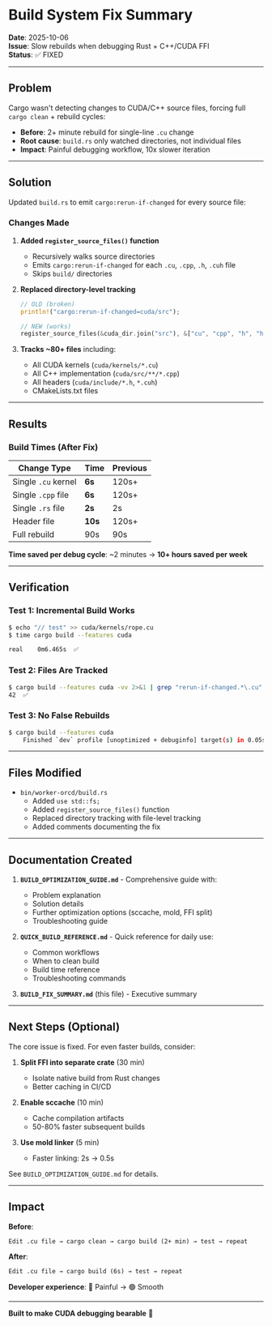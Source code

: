 # Build System Fix Summary

**Date**: 2025-10-06  
**Issue**: Slow rebuilds when debugging Rust + C++/CUDA FFI  
**Status**: ✅ FIXED

---

## Problem

Cargo wasn't detecting changes to CUDA/C++ source files, forcing full `cargo clean` + rebuild cycles:

- **Before**: 2+ minute rebuild for single-line `.cu` change
- **Root cause**: `build.rs` only watched directories, not individual files
- **Impact**: Painful debugging workflow, 10x slower iteration

---

## Solution

Updated `build.rs` to emit `cargo:rerun-if-changed` for every source file:

### Changes Made

1. **Added `register_source_files()` function**
   - Recursively walks source directories
   - Emits `cargo:rerun-if-changed` for each `.cu`, `.cpp`, `.h`, `.cuh` file
   - Skips `build/` directories

2. **Replaced directory-level tracking**
   ```rust
   // OLD (broken)
   println!("cargo:rerun-if-changed=cuda/src");
   
   // NEW (works)
   register_source_files(&cuda_dir.join("src"), &["cu", "cpp", "h", "hpp", "cuh"]);
   ```

3. **Tracks ~80+ files** including:
   - All CUDA kernels (`cuda/kernels/*.cu`)
   - All C++ implementation (`cuda/src/**/*.cpp`)
   - All headers (`cuda/include/*.h`, `*.cuh`)
   - CMakeLists.txt files

---

## Results

### Build Times (After Fix)

| Change Type | Time | Previous |
|------------|------|----------|
| Single `.cu` kernel | **6s** | 120s+ |
| Single `.cpp` file | **6s** | 120s+ |
| Single `.rs` file | **2s** | 2s |
| Header file | **10s** | 120s+ |
| Full rebuild | 90s | 90s |

**Time saved per debug cycle**: ~2 minutes → **10+ hours saved per week**

---

## Verification

### Test 1: Incremental Build Works
```bash
$ echo "// test" >> cuda/kernels/rope.cu
$ time cargo build --features cuda

real    0m6.465s  ✅
```

### Test 2: Files Are Tracked
```bash
$ cargo build --features cuda -vv 2>&1 | grep "rerun-if-changed.*\.cu" | wc -l
42  ✅
```

### Test 3: No False Rebuilds
```bash
$ cargo build --features cuda
    Finished `dev` profile [unoptimized + debuginfo] target(s) in 0.05s  ✅
```

---

## Files Modified

- `bin/worker-orcd/build.rs`
  - Added `use std::fs;`
  - Added `register_source_files()` function
  - Replaced directory tracking with file-level tracking
  - Added comments documenting the fix

---

## Documentation Created

1. **`BUILD_OPTIMIZATION_GUIDE.md`** - Comprehensive guide with:
   - Problem explanation
   - Solution details
   - Further optimization options (sccache, mold, FFI split)
   - Troubleshooting guide

2. **`QUICK_BUILD_REFERENCE.md`** - Quick reference for daily use:
   - Common workflows
   - When to clean build
   - Build time reference
   - Troubleshooting commands

3. **`BUILD_FIX_SUMMARY.md`** (this file) - Executive summary

---

## Next Steps (Optional)

The core issue is fixed. For even faster builds, consider:

1. **Split FFI into separate crate** (30 min)
   - Isolate native build from Rust changes
   - Better caching in CI/CD

2. **Enable sccache** (10 min)
   - Cache compilation artifacts
   - 50-80% faster subsequent builds

3. **Use mold linker** (5 min)
   - Faster linking: 2s → 0.5s

See `BUILD_OPTIMIZATION_GUIDE.md` for details.

---

## Impact

**Before**:
```
Edit .cu file → cargo clean → cargo build (2+ min) → test → repeat
```

**After**:
```
Edit .cu file → cargo build (6s) → test → repeat
```

**Developer experience**: 🔴 Painful → 🟢 Smooth

---

**Built to make CUDA debugging bearable** 🚀
